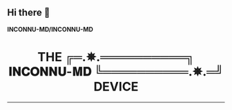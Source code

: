 ## Hi there 👋

**INCONNU-MD/INCONNU-MD**

<h1 align="center"> THE ╔═.✵.══════════╗
                            𝐈𝐍𝐂𝐎𝐍𝐍𝐔-𝐌𝐃
                        ╚══════════.✵.═╝ DEVICE </h1>
<p align="center">  
  
***
  
